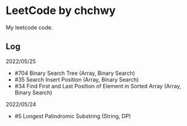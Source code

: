 # LeetCode by chchwy

My leetcode code. 

## Log

2022/05/25

- #704 Binary Search Tree (Array, Binary Search)
- #35 Search Insert Position (Array, Binary Search)
- #34 Find First and Last Position of Element in Sorted Array (Array, Binary Search)

2022/05/24

- #5 Longest Palindromic Substring (String, DP)